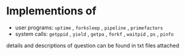 # Implementions of
- user programs: `uptime` , `forksleep` , `pipeline` , `primefactors`
- system calls: `getppid` , `yield` , `getpa` , `forkf` , `waitpid` , `ps` , `pinfo`
  
details and descriptions of question can be found in txt files attached
  
